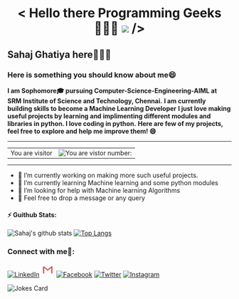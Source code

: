 <h1 align="center">< Hello there Programming Geeks👨🏻‍💻 <img src="https://media.giphy.com/media/hvRJCLFzcasrR4ia7z/giphy.gif" width="30px"> /></h1>

## Sahaj Ghatiya here🙋🏻‍♂️
### Here is something you should know about me😄 

**I am Sophomore🎓 pursuing Computer-Science-Engineering-AIML at SRM Institute of Science and Technology, Chennai.**
**I am currently building skills to become a Machine Learning Developer**
**I just love making useful projects by learning and implimenting different modules and libraries in python. I love coding in python.**
**Here are few of my projects, feel free to explore and help me improve them! 😄**

<hr>
<table>
  <tr>
    <td>You are visitor</td>
    <td><img src="https://profile-counter.glitch.me/sahaj169/count.svg" alt="You are vistor number: " height="30" /></td>
  </tr>
</table>
<hr>

- 🔭 I’m currently working on making more such useful projects.
- 🌱 I’m currently learning Machine learning and some python modules
- 🤔 I’m looking for help with Machine learning Algorithms
- 💬 Feel free to drop a message or any query


 #### :zap: Guithub Stats:
 ![Sahaj's github stats](https://github-readme-stats.vercel.app/api?username=sahaj169&show_icons=true&theme=tokyonight)     [![Top Langs](https://github-readme-stats.vercel.app/api/top-langs/?username=sahaj169&layout=compact&theme=tokyonight)](https://github.com/sahaj169/sahaj169)
 
### Connect with me🚀:  
<p>
  <a href="https://www.linkedin.com/in/sahaj-ghatiya169/"><img src="https://github.com/sahaj169/sahaj169/Linkedin.png" height="30px" width="30px" alt="LinkedIn"></a>
  <a href="mailto:sahajghatiya531.sg@gmail.com?subject = Hello from your GitHub README&body = Message"><img src="https://github.com/sahaj169/sahaj169/blob/master/Gmail.png" height="30px" width="30px" alt="Gmail" ></a>
  <a href="https://www.facebook.com/sahaj.ghatiya"><img src="https://github.com/sahaj169/sahaj169/Facebook.png" height="30px" width="30px" alt="Facebook"></a>
  <a href="https://twitter.com/ghatiya_sahaj"><img src="https://github.com/sahaj169/sahaj169/Twitter.png" height="30px" width="30px" alt="Twitter"></a>
  <a href="https://www.instagram.com/sahaj_ghaatiya169/"><img src="https://github.com/sahaj169/sahaj169/Instagram.png" height="30px" width="30px" alt="Instagram"></a>
</p>

![Jokes Card](https://readme-jokes.vercel.app/api)
